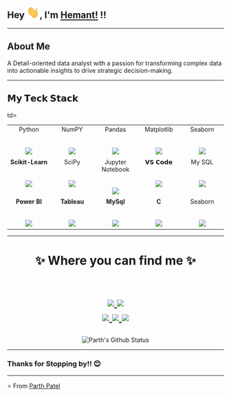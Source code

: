 ## Hey <img src="https://raw.githubusercontent.com/parth-27/parth-27/master/Hi.gif" width="30px">, I'm [Hemant!](https://github.com/hemant1491) !!

</h2>

<hr/>

## About Me

A Detail-oriented data analyst with a passion for transforming complex data into actionable insights to drive strategic decision-making.

<hr/>

## 𝗠𝘆 𝗧𝗲𝗰𝗸 𝗦𝘁𝗮𝗰𝗸

<table>
  <tbody>
    <tr valign="top">
      <td width="20%" align="center">
        <span>Python</span><br><br><br>
        <img height="64px" src="https://cdn.svgporn.com/logos/python.svg">
      </td>
      <td width="20%" align="center">
        <span>NumPY</span><br><br><br>
        <img height="64px" src="https://cdn.svgporn.com/logos/numpy.svg">
      </td>
      <td width="20%" align="center">
        <span>Pandas</span><br><br><br>
        <img height="64px" src="https://cdn.svgporn.com/logos/pandas-icon.svg">
      </td>
      <td width="20%" align="center">
        <span>Matplotlib</span><br><br><br>
        <img height="64px" src="https://cdn.svgporn.com/logos/matplotlib-icon.svg">
      </td>
      <td width="20%" align="center">
        <span>Seaborn</span><br><br><br>
        <img height="64px" src="https://cdn.svgporn.com/logos/seaborn-icon.svg">
      </td>td>
    </tr>
    <tr valign="top">
      <td width="20%" align="center">
        <span><strong>Scikit-Learn</strong>
        </span><br><br><br>
        <img height="64px" src="https://icon.icepanel.io/Technology/svg/scikit-learn.svg">
      </td>
     <td width="20%" align="center">
        <span>SciPy</span><br><br><br>
        <img height="64px" src="https://upload.wikimedia.org/wikipedia/commons/b/b2/SCIPY_2.svg">
      </td>
      <td width="20%" align="center">
        <span>Jupyter Notebook</span><br><br><br>
        <img height="64px" src="https://cdn.svgporn.com/logos/jupyter.svg">
      </td>
      <td width="20%" align="center">
        <span>𝗩𝗦 𝗖𝗼𝗱𝗲</span><br><br><br>
        <img height="64px" src="https://cdn.svgporn.com/logos/visual-studio-code.svg">
      </td>
      <td width="20%" align="center">
        <span>My SQL</span><br><br><br>
        <img height="64px" src="https://cdn.svgporn.com/logos/mysql.svg">
      </td>
    </tr>
    <tr valign="top">
      <td width="20%" align="center">
        <span><strong>Power BI</strong></span><br><br><br>
        <img height="64px" src="https://cdn.svgporn.com/logos/microsoft-power-bi.svg">
      </td>
      <td width="20%" align="center">
        <span><strong>Tableau</strong></span><br><br><br>
        <img height="64px" src="https://cdn.svgporn.com/logos/tableau-icon.svg">
      </td>
      <td width="20%" align="center">
        <span><strong>MySql</strong></span><br><br><br>
        <img height="64px" src="https://www.vectorlogo.zone/logos/mysql/mysql-ar21.svg">
      </td>
      <td width="20%" align="center">
        <span><strong>C</strong></span><br><br><br>
        <img height="64px" src="https://upload.wikimedia.org/wikipedia/commons/thumb/3/35/The_C_Programming_Language_logo.svg/564px-The_C_Programming_Language_logo.svg.png">
      </td>
      <td width="20%" align="center">
        <span>Seaborn</span><br><br><br>
        <img height="64px" src="https://cdn.svgporn.com/logos/seaborn.svg">
      </td>
    </tr>
  </tbody>
</table>
<hr>

<h1 align="center">
✨ Where you can find me ✨
  
  <!-- https://img.shields.io/badge/Linkedin-Parth Patel-blue&?style=social&logo=linkedin -->

  <!-- https://img.shields.io/badge/Github-Parth%20Patel-black&?style=social&logo=Github -->

  <!-- https://img.shields.io/badge/Facebook-Parth%20Patel-darkblue&?style=social&logo=Facebook -->

  <!-- https://img.shields.io/badge/Instagram-parth.__.27-red&?style=social&logo=Instagram -->

  <!-- https://img.shields.io/badge/Twitter-Parth%20Patel-blue&?style=social&logo=Twitter -->

<p align="center">
  <br/>
  <a href="https://www.linkedin.com/in/parth-patel-313a40198/">
    <img src="https://img.shields.io/badge/LinkedIn-%230077B5.svg?&style=flat-square&logo=linkedin&logoColor=white">
  </a>
  
  <a href="https://github.com/parth-27">
    <img src="https://img.shields.io/badge/Github-%230A0A0A.svg?&style=flat-square&logo=Github&logoColor=white">  
  </a>


  <br/>
  <a href="https://www.facebook.com/profile.php?id=100026103873514">
    <img src="https://img.shields.io/badge/Facebook-%231877F2.svg?&style=flat-square&logo=facebook&logoColor=white">  
  </a>
 
  <a href="https://www.instagram.com/parth._.27/">
    <img src="https://img.shields.io/badge/Instagram-%23E4405F.svg?&style=flat-square&logo=instagram&logoColor=white">
  </a>

  <a href="https://twitter.com/parthpatel_27">
    <img src="https://img.shields.io/badge/twitter-%230077D4.svg?&style=flat-square&logo=twitter&logoColor=white">
  </a>
</p>
</h1>

<div align = "center">

![Parth's Github Status](https://github-readme-stats.vercel.app/api?username=parth-27&show_icons=true&title_color=3793c4&icon_color=ffbb00&text_color=ffffff&bg_color=000000)

<hr>

</div>

<h3>Thanks for Stopping by!! 😊</h3>


---
⭐️ From [Parth Patel](https://github.com/hemant1491) 
